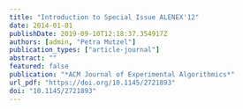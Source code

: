 ```yaml
---
title: "Introduction to Special Issue ALENEX'12"
date: 2014-01-01
publishDate: 2019-09-10T12:18:37.354917Z
authors: [admin, "Petra Mutzel"]
publication_types: ["article-journal"]
abstract: ""
featured: false
publication: "*ACM Journal of Experimental Algorithmics*"
url_pdf: "https://doi.org/10.1145/2721893"
doi: "10.1145/2721893"
---
```



